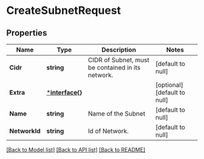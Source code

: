 # CreateSubnetRequest

## Properties
Name | Type | Description | Notes
------------ | ------------- | ------------- | -------------
**Cidr** | **string** | CIDR of Subnet, must be contained in its network. | [default to null]
**Extra** | [***interface{}**](interface{}.md) |  | [optional] [default to null]
**Name** | **string** | Name of the Subnet | [default to null]
**NetworkId** | **string** | Id of Network. | [default to null]

[[Back to Model list]](../README.md#documentation-for-models) [[Back to API list]](../README.md#documentation-for-api-endpoints) [[Back to README]](../README.md)


